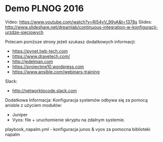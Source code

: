 # Demo PLNOG 2016

Video: https://www.youtube.com/watch?v=Rj54yV_99yA&t=1378s
Slides: http://www.slideshare.net/dreamlab/continuous-integration-w-konfiguracji-urzdze-sieciowych

Polecam poniższe strony jeżeli szukasz dodatkowych informacji: 
- https://pynet.twb-tech.com 
- https://www.dravetech.com/
- http://jedelman.com
- https://projectme10.wordpress.com
- https://www.ansible.com/webinars-training

Slack: 
- http://networktocode.slack.com



Dodatkowa Informacja: 
Konfiguracja systemów odbywa się za pomocą anisble z użyciem modułów:
- Juniper 
- Vyos: file + uruchomienie skryptu na zdalnym systemie. 

playbook_napalm.yml - konfiguracja junos & vyos za pomocna biblioteki napalm
